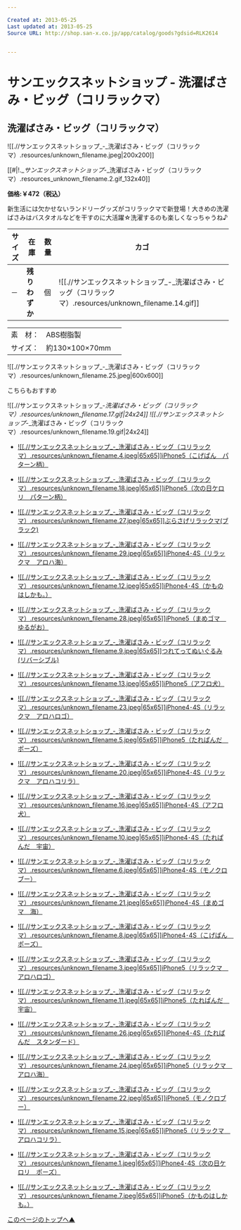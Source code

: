 ```yaml
---

Created at: 2013-05-25
Last updated at: 2013-05-25
Source URL: http://shop.san-x.co.jp/app/catalog/goods?gdsid=RLK2614


---
```


# サンエックスネットショップ - 洗濯ばさみ・ビッグ（コリラックマ）


## 洗濯ばさみ・ビッグ（コリラックマ）

![[.//サンエックスネットショップ_-_洗濯ばさみ・ビッグ（コリラックマ）.resources/unknown_filename.jpeg\|200x200]]

[[#|!.__サンエックスネットショップ_-_洗濯ばさみ・ビッグ（コリラックマ）.resources_unknown_filename.2.gif_132x40]]

**価格:￥472（税込）**

新生活には欠かせないランドリーグッズがコリラックマで新登場！大きめの洗濯ばさみはバスタオルなどを干すのに大活躍☆洗濯するのも楽しくなっちゃうね♪

| サイズ | 在庫  | 数量  | カゴ  |
| --- | --- | --- | --- |
| －   | **残りわずか** | 個   | ![[.//サンエックスネットショップ_-_洗濯ばさみ・ビッグ（コリラックマ）.resources/unknown_filename.14.gif]] |

|     |     |     |
| --- | --- | --- |
| 素　材： | ABS樹脂製 |     |
| サイズ： | 約130×100×70mm |

![[.//サンエックスネットショップ_-_洗濯ばさみ・ビッグ（コリラックマ）.resources/unknown_filename.25.jpeg\|600x600]]

こちらもおすすめ

![[.//サンエックスネットショップ_-_洗濯ばさみ・ビッグ（コリラックマ）.resources/unknown_filename.17.gif\|24x24]] ![[.//サンエックスネットショップ_-_洗濯ばさみ・ビッグ（コリラックマ）.resources/unknown_filename.19.gif\|24x24]]

* [![[.//サンエックスネットショップ_-_洗濯ばさみ・ビッグ（コリラックマ）.resources/unknown_filename.4.jpeg|65x65]]iPhone5（こげぱん　パターン柄）](http://shop.san-x.co.jp/app/catalog/goods?gdsid=KOPK002)

* [![[.//サンエックスネットショップ_-_洗濯ばさみ・ビッグ（コリラックマ）.resources/unknown_filename.18.jpeg|65x65]]iPhone5（次の日ケロリ　パターン柄）](http://shop.san-x.co.jp/app/catalog/goods?gdsid=KROK002)
* [![[.//サンエックスネットショップ_-_洗濯ばさみ・ビッグ（コリラックマ）.resources/unknown_filename.27.jpeg|65x65]]ぶらさげリラックマ(ブラック)](http://shop.san-x.co.jp/app/catalog/goods?gdsid=RLK3313)
* [![[.//サンエックスネットショップ_-_洗濯ばさみ・ビッグ（コリラックマ）.resources/unknown_filename.29.jpeg|65x65]]iPhone4･4S（リラックマ　アロハ海）](http://shop.san-x.co.jp/app/catalog/goods?gdsid=RLKK092)
* [![[.//サンエックスネットショップ_-_洗濯ばさみ・ビッグ（コリラックマ）.resources/unknown_filename.12.jpeg|65x65]]iPhone4･4S（かものはしかも。）](http://shop.san-x.co.jp/app/catalog/goods?gdsid=KHKK003)
* [![[.//サンエックスネットショップ_-_洗濯ばさみ・ビッグ（コリラックマ）.resources/unknown_filename.28.jpeg|65x65]]iPhone5（まめゴマ　ゆるがお）](http://shop.san-x.co.jp/app/catalog/goods?gdsid=MMGK001)
* [![[.//サンエックスネットショップ_-_洗濯ばさみ・ビッグ（コリラックマ）.resources/unknown_filename.9.jpeg|65x65]]つれてってぬいぐるみ(リバーシブル)](http://shop.san-x.co.jp/app/catalog/goods?gdsid=RLK3314)
* [![[.//サンエックスネットショップ_-_洗濯ばさみ・ビッグ（コリラックマ）.resources/unknown_filename.13.jpeg|65x65]]iPhone5（アフロ犬）](http://shop.san-x.co.jp/app/catalog/goods?gdsid=AFKK001)
* [![[.//サンエックスネットショップ_-_洗濯ばさみ・ビッグ（コリラックマ）.resources/unknown_filename.23.jpeg|65x65]]iPhone4･4S（リラックマ　アロハロゴ）](http://shop.san-x.co.jp/app/catalog/goods?gdsid=RLKK094)
* [![[.//サンエックスネットショップ_-_洗濯ばさみ・ビッグ（コリラックマ）.resources/unknown_filename.5.jpeg|65x65]]iPhone5（たれぱんだ　ポーズ）](http://shop.san-x.co.jp/app/catalog/goods?gdsid=TPDK004)
* [![[.//サンエックスネットショップ_-_洗濯ばさみ・ビッグ（コリラックマ）.resources/unknown_filename.20.jpeg|65x65]]iPhone4･4S（リラックマ　アロハコリラ）](http://shop.san-x.co.jp/app/catalog/goods?gdsid=RLKK093)
* [![[.//サンエックスネットショップ_-_洗濯ばさみ・ビッグ（コリラックマ）.resources/unknown_filename.16.jpeg|65x65]]iPhone4･4S（アフロ犬）](http://shop.san-x.co.jp/app/catalog/goods?gdsid=AFKK002)
* [![[.//サンエックスネットショップ_-_洗濯ばさみ・ビッグ（コリラックマ）.resources/unknown_filename.10.jpeg|65x65]]iPhone4･4S（たれぱんだ　宇宙）](http://shop.san-x.co.jp/app/catalog/goods?gdsid=TPDK007)
* [![[.//サンエックスネットショップ_-_洗濯ばさみ・ビッグ（コリラックマ）.resources/unknown_filename.6.jpeg|65x65]]iPhone4･4S（モノクロブー）](http://shop.san-x.co.jp/app/catalog/goods?gdsid=MKBK005)
* [![[.//サンエックスネットショップ_-_洗濯ばさみ・ビッグ（コリラックマ）.resources/unknown_filename.21.jpeg|65x65]]iPhone4･4S（まめゴマ　海）](http://shop.san-x.co.jp/app/catalog/goods?gdsid=MMGK002)
* [![[.//サンエックスネットショップ_-_洗濯ばさみ・ビッグ（コリラックマ）.resources/unknown_filename.8.jpeg|65x65]]iPhone4･4S（こげぱん　ポーズ）](http://shop.san-x.co.jp/app/catalog/goods?gdsid=KOPK003)
* [![[.//サンエックスネットショップ_-_洗濯ばさみ・ビッグ（コリラックマ）.resources/unknown_filename.3.jpeg|65x65]]iPhone5（リラックマ　アロハロゴ）](http://shop.san-x.co.jp/app/catalog/goods?gdsid=RLKK091)
* [![[.//サンエックスネットショップ_-_洗濯ばさみ・ビッグ（コリラックマ）.resources/unknown_filename.11.jpeg|65x65]]iPhone5（たれぱんだ　宇宙）](http://shop.san-x.co.jp/app/catalog/goods?gdsid=TPDK005)
* [![[.//サンエックスネットショップ_-_洗濯ばさみ・ビッグ（コリラックマ）.resources/unknown_filename.26.jpeg|65x65]]iPhone4･4S（たれぱんだ　スタンダード）](http://shop.san-x.co.jp/app/catalog/goods?gdsid=TPDK006)
* [![[.//サンエックスネットショップ_-_洗濯ばさみ・ビッグ（コリラックマ）.resources/unknown_filename.24.jpeg|65x65]]iPhone5（リラックマ　アロハ海）](http://shop.san-x.co.jp/app/catalog/goods?gdsid=RLKK089)
* [![[.//サンエックスネットショップ_-_洗濯ばさみ・ビッグ（コリラックマ）.resources/unknown_filename.22.jpeg|65x65]]iPhone5（モノクロブー）](http://shop.san-x.co.jp/app/catalog/goods?gdsid=MKBK004)
* [![[.//サンエックスネットショップ_-_洗濯ばさみ・ビッグ（コリラックマ）.resources/unknown_filename.15.jpeg|65x65]]iPhone5（リラックマ　アロハコリラ）](http://shop.san-x.co.jp/app/catalog/goods?gdsid=RLKK090)
* [![[.//サンエックスネットショップ_-_洗濯ばさみ・ビッグ（コリラックマ）.resources/unknown_filename.1.jpeg|65x65]]iPhone4･4S（次の日ケロリ　ポーズ）](http://shop.san-x.co.jp/app/catalog/goods?gdsid=KROK003)
* [![[.//サンエックスネットショップ_-_洗濯ばさみ・ビッグ（コリラックマ）.resources/unknown_filename.7.jpeg|65x65]]iPhone5（かものはしかも。）](http://shop.san-x.co.jp/app/catalog/goods?gdsid=KHKK002)

[このページのトップへ▲](http://shop.san-x.co.jp/app/catalog/goods?gdsid=RLK2614#top)

